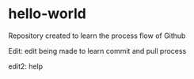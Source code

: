 # hello-world
Repository created to learn the process flow of Github

Edit: edit being made to learn commit and pull process

edit2: help


